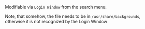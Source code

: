 Modifiable via `Login Window` from the search menu.

Note, that somehow, the file needs to be in `/usr/share/backgrounds`, otherwise it is not recognized by the Login Window